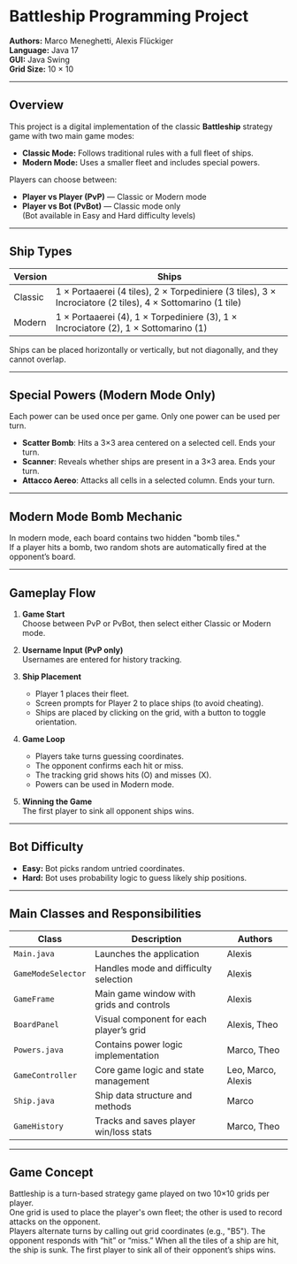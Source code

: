 # Battleship Programming Project

**Authors:** Marco Meneghetti, Alexis Flückiger  
**Language:** Java 17  
**GUI:** Java Swing  
**Grid Size:** 10 × 10

---

## Overview

This project is a digital implementation of the classic **Battleship** strategy game with two main game modes:

- **Classic Mode:** Follows traditional rules with a full fleet of ships.
- **Modern Mode:** Uses a smaller fleet and includes special powers.

Players can choose between:
- **Player vs Player (PvP)** — Classic or Modern mode
- **Player vs Bot (PvBot)** — Classic mode only  
  (Bot available in Easy and Hard difficulty levels)

---

## Ship Types

| Version  | Ships                                                                 |
|----------|------------------------------------------------------------------------|
| Classic  | 1 × Portaaerei (4 tiles), 2 × Torpediniere (3 tiles), 3 × Incrociatore (2 tiles), 4 × Sottomarino (1 tile) |
| Modern   | 1 × Portaaerei (4), 1 × Torpediniere (3), 1 × Incrociatore (2), 1 × Sottomarino (1) |

Ships can be placed horizontally or vertically, but not diagonally, and they cannot overlap.

---

## Special Powers (Modern Mode Only)

Each power can be used once per game. Only one power can be used per turn.

- **Scatter Bomb**: Hits a 3×3 area centered on a selected cell. Ends your turn.
- **Scanner**: Reveals whether ships are present in a 3×3 area. Ends your turn.
- **Attacco Aereo**: Attacks all cells in a selected column. Ends your turn.

---

## Modern Mode Bomb Mechanic

In modern mode, each board contains two hidden "bomb tiles."  
If a player hits a bomb, two random shots are automatically fired at the opponent’s board.

---

## Gameplay Flow

1. **Game Start**  
   Choose between PvP or PvBot, then select either Classic or Modern mode.

2. **Username Input (PvP only)**  
   Usernames are entered for history tracking.

3. **Ship Placement**  
   - Player 1 places their fleet.
   - Screen prompts for Player 2 to place ships (to avoid cheating).
   - Ships are placed by clicking on the grid, with a button to toggle orientation.

4. **Game Loop**  
   - Players take turns guessing coordinates.
   - The opponent confirms each hit or miss.
   - The tracking grid shows hits (O) and misses (X).
   - Powers can be used in Modern mode.

5. **Winning the Game**  
   The first player to sink all opponent ships wins.

---

## Bot Difficulty

- **Easy:** Bot picks random untried coordinates.
- **Hard:** Bot uses probability logic to guess likely ship positions.

---

## Main Classes and Responsibilities

| Class               | Description                                | Authors               |
|---------------------|--------------------------------------------|------------------------|
| `Main.java`         | Launches the application                   | Alexis                 |
| `GameModeSelector`  | Handles mode and difficulty selection       | Alexis                 |
| `GameFrame`         | Main game window with grids and controls    | Alexis                 |
| `BoardPanel`        | Visual component for each player’s grid     | Alexis, Theo           |
| `Powers.java`       | Contains power logic implementation         | Marco, Theo            |
| `GameController`    | Core game logic and state management        | Leo, Marco, Alexis     |
| `Ship.java`         | Ship data structure and methods             | Marco                  |
| `GameHistory`       | Tracks and saves player win/loss stats      | Marco, Theo            |

---

## Game Concept

Battleship is a turn-based strategy game played on two 10×10 grids per player.  
One grid is used to place the player's own fleet; the other is used to record attacks on the opponent.  
Players alternate turns by calling out grid coordinates (e.g., "B5"). The opponent responds with “hit” or “miss.” When all the tiles of a ship are hit, the ship is sunk. The first player to sink all of their opponent’s ships wins.

